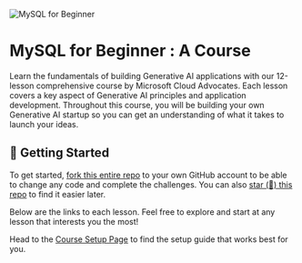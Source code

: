 ![MySQL for Beginner](./images/thumbnail.png)

# MySQL for Beginner : A Course
Learn the fundamentals of building Generative AI applications with our 12-lesson comprehensive course by Microsoft Cloud Advocates. Each lesson covers a key aspect of Generative AI principles and application development. Throughout this course, you will be building your own Generative AI startup so you can get an understanding of what it takes to launch your ideas. 

## 🌱 Getting Started

To get started, [fork this entire repo](https://github.com/microsoft/generative-ai-for-beginners/fork?WT.mc_id=academic-105485-koreyst) to your own GitHub account to be able to change any code and complete the challenges. You can also [star (🌟) this repo](https://docs.github.com/en/get-started/exploring-projects-on-github/saving-repositories-with-stars?WT.mc_id=academic-105485-koreyst) to find it easier later.

Below are the links to each lesson. Feel free to explore and start at any lesson that interests you the most! 

Head to the [Course Setup Page](./00-course-setup/README.md?WT.mc_id=academic-105485-koreyst) to find the setup guide that works best for you. 
